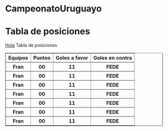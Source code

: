 # CampeonatoUruguayo

<!doctype html>
<html>
    <head>
    <title>Campeonato Uruguayo </title>
    </head>
    <body>
    <h1>Tabla de posiciones</h1>
    <u>Hola</u>
    <caption>Tabla de posiciones</caption>
    <table border ="1">
        <thead>
            <tr>
                <th>Equipos</th>
                <th>Puntos </th>
                <th>Goles a favor</th>
                <th>Goles en contra</th>
            </tr>
        </thead>
        <tbody>
            <tr>
                <th>Fran</th>
                <th>00</th>
                <th>11</th>
                <th>FEDE</th>
            </tr>
                        <tr>
                <th>Fran</th>
                <th>00</th>
                <th>11</th>
                <th>FEDE</th>
            </tr>
                        <tr>
                <th>Fran</th>
                <th>00</th>
                <th>11</th>
                <th>FEDE</th>
            </tr>
                        <tr>
                <th>Fran</th>
                <th>00</th>
                <th>11</th>
                <th>FEDE</th>
            </tr>
                        <tr>
                <th>Fran</th>
                <th>00</th>
                <th>11</th>
                <th>FEDE</th>
            </tr>
                        <tr>
                <th>Fran</th>
                <th>00</th>
                <th>11</th>
                <th>FEDE</th>
            </tr>
                          <tr>
                <th>Fran</th>
                <th>00</th>
                <th>11</th>
                <th>FEDE</th>  
            </tr>
        </tbody>
    </table>   
    </body>
</html>
